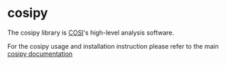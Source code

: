 # cosipy

The cosipy library is [COSI](https://cosi.ssl.berkeley.edu)'s high-level analysis software. 

For the cosipy usage and installation instruction please refer to the main [cosipy documentation]()
